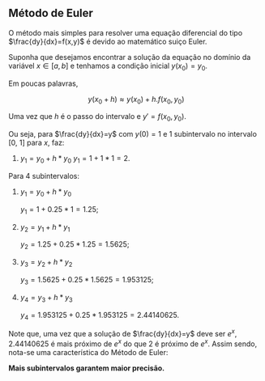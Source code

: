 ## Método de Euler

O método mais simples para resolver uma equação diferencial do tipo
$\frac{dy}{dx}=f(x,y)$ é devido ao matemático suiço Euler.

Suponha que desejamos encontrar a solução da equação no domínio da variável $x\in[a,b]$ e tenhamos a condição inicial $y(x_0)=y_0$.

Em poucas palavras,

$$y(x_0 + h) \approx y(x_0) + h.f(x_0, y_0)$$

Uma vez que $h$ é o passo do intervalo e $y'=f(x_0, y_0)$.

Ou seja, para $\frac{dy}{dx}=y$ com $y(0) = 1$ e 1 subintervalo no intervalo [0, 1] para $x$, faz:

1) $y_1 = y_0 + h*y_0$
   $y_1 = 1 + 1*1 = 2$.

Para 4 subintervalos:

1) $y_1 = y_0 + h*y_0$

   $y_1 = 1 + 0.25*1 = 1.25;$

2) $y_2 = y_1 + h*y_1$

   $y_2 = 1.25 + 0.25*1.25 = 1.5625;$

3) $y_3 = y_2 + h*y_2$

   $y_3 = 1.5625 + 0.25*1.5625 = 1.953125;$

4) $y_4 = y_3 + h*y_3$

   $y_4 = 1.953125 + 0.25*1.953125 = 2.44140625.$

Note que, uma vez que a solução de $\frac{dy}{dx}=y$ deve ser $e^x$, 2.44140625 é mais próximo de $e^x$ do que 2 é próximo de $e^x$. Assim sendo, nota-se uma característica do Método de Euler:

__Mais subintervalos garantem maior precisão.__